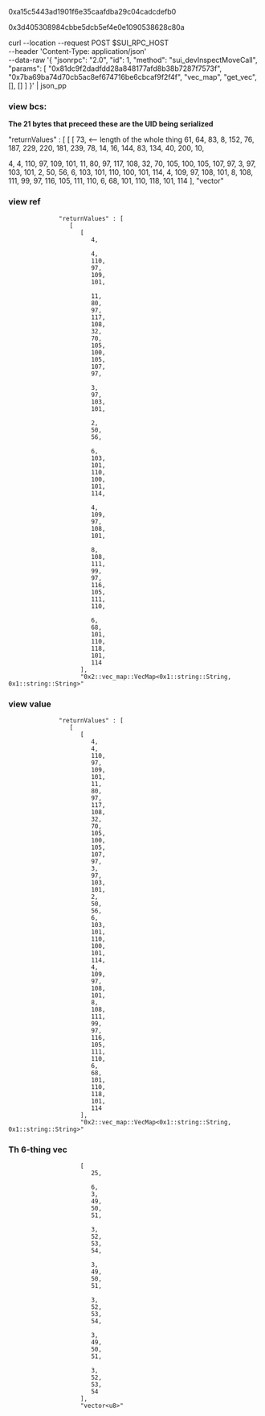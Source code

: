 0xa15c5443ad1901f6e35caafdba29c04cadcdefb0

0x3d405308984cbbe5dcb5ef4e0e1090538628c80a

curl --location --request POST $SUI_RPC_HOST \
--header 'Content-Type: application/json' \
--data-raw '{
"jsonrpc": "2.0",
"id": 1,
"method": "sui_devInspectMoveCall",
"params": [
"0x81dc9f2dadfdd28a848177afd8b38b7287f7573f",
"0x7ba69ba74d70cb5ac8ef674716be6cbcaf9f2f4f",
"vec_map",
"get_vec",
[],
[]
]
}' | json_pp

### view bcs:

**The 21 bytes that preceed these are the UID being serialized**

"returnValues" : [
[
[
73, <-- length of the whole thing
61,
64,
83,
8,
152,
76,
187,
229,
220,
181,
239,
78,
14,
16,
144,
83,
134,
40,
200,
10,

4,
4,
110,
97,
109,
101,
11,
80,
97,
117,
108,
32,
70,
105,
100,
105,
107,
97,
3,
97,
103,
101,
2,
50,
56,
6,
103,
101,
110,
100,
101,
114,
4,
109,
97,
108,
101,
8,
108,
111,
99,
97,
116,
105,
111,
110,
6,
68,
101,
110,
118,
101,
114
],
"vector<u8>"

### view ref

                  "returnValues" : [
                     [
                        [
                           4,

                           4,
                           110,
                           97,
                           109,
                           101,

                           11,
                           80,
                           97,
                           117,
                           108,
                           32,
                           70,
                           105,
                           100,
                           105,
                           107,
                           97,

                           3,
                           97,
                           103,
                           101,

                           2,
                           50,
                           56,

                           6,
                           103,
                           101,
                           110,
                           100,
                           101,
                           114,

                           4,
                           109,
                           97,
                           108,
                           101,

                           8,
                           108,
                           111,
                           99,
                           97,
                           116,
                           105,
                           111,
                           110,

                           6,
                           68,
                           101,
                           110,
                           118,
                           101,
                           114
                        ],
                        "0x2::vec_map::VecMap<0x1::string::String, 0x1::string::String>"

### view value

                  "returnValues" : [
                     [
                        [
                           4,
                           4,
                           110,
                           97,
                           109,
                           101,
                           11,
                           80,
                           97,
                           117,
                           108,
                           32,
                           70,
                           105,
                           100,
                           105,
                           107,
                           97,
                           3,
                           97,
                           103,
                           101,
                           2,
                           50,
                           56,
                           6,
                           103,
                           101,
                           110,
                           100,
                           101,
                           114,
                           4,
                           109,
                           97,
                           108,
                           101,
                           8,
                           108,
                           111,
                           99,
                           97,
                           116,
                           105,
                           111,
                           110,
                           6,
                           68,
                           101,
                           110,
                           118,
                           101,
                           114
                        ],
                        "0x2::vec_map::VecMap<0x1::string::String, 0x1::string::String>"

### Th 6-thing vec

                        [
                           25,

                           6,
                           3,
                           49,
                           50,
                           51,

                           3,
                           52,
                           53,
                           54,

                           3,
                           49,
                           50,
                           51,

                           3,
                           52,
                           53,
                           54,

                           3,
                           49,
                           50,
                           51,

                           3,
                           52,
                           53,
                           54
                        ],
                        "vector<u8>"
